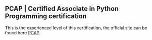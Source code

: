 ## PCAP | Certified Associate in Python Programming certification

This is the experienced level of this certification, the official site can be found here [PCAP](https://pythoninstitute.org/certification/pcap-certification-associate/).
 